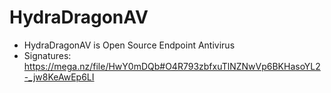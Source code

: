 # HydraDragonAV
- HydraDragonAV is Open Source Endpoint Antivirus
- Signatures: https://mega.nz/file/HwY0mDQb#O4R793zbfxuTlNZNwVp6BKHasoYL2-_jw8KeAwEp6LI
